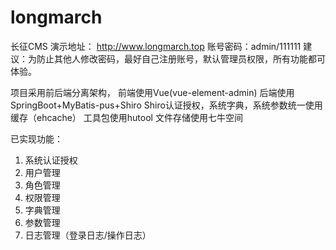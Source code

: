 # longmarch
长征CMS
演示地址：
http://www.longmarch.top
账号密码：admin/111111
建议：为防止其他人修改密码，最好自己注册账号，默认管理员权限，所有功能都可体验。

项目采用前后端分离架构，
前端使用Vue(vue-element-admin)
后端使用SpringBoot+MyBatis-pus+Shiro
Shiro认证授权，系统字典，系统参数统一使用缓存（ehcache）
工具包使用hutool
文件存储使用七牛空间

已实现功能：
1. 系统认证授权
2. 用户管理
3. 角色管理
4. 权限管理
5. 字典管理
6. 参数管理
7. 日志管理（登录日志/操作日志）
